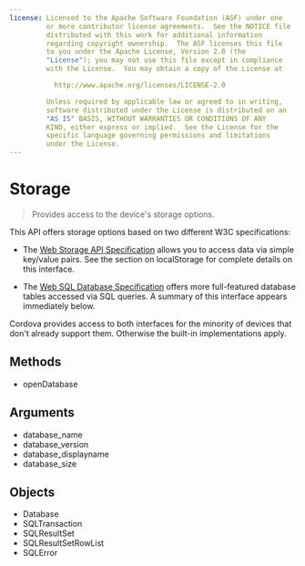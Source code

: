 ```yaml
---
license: Licensed to the Apache Software Foundation (ASF) under one
         or more contributor license agreements.  See the NOTICE file
         distributed with this work for additional information
         regarding copyright ownership.  The ASF licenses this file
         to you under the Apache License, Version 2.0 (the
         "License"); you may not use this file except in compliance
         with the License.  You may obtain a copy of the License at

           http://www.apache.org/licenses/LICENSE-2.0

         Unless required by applicable law or agreed to in writing,
         software distributed under the License is distributed on an
         "AS IS" BASIS, WITHOUT WARRANTIES OR CONDITIONS OF ANY
         KIND, either express or implied.  See the License for the
         specific language governing permissions and limitations
         under the License.
---
```


# Storage

> Provides access to the device's storage options.

This API offers storage options based on two different W3C
specifications:

* The
  [Web Storage API Specification](http://dev.w3.org/html5/webstorage/)
  allows you to access data via simple key/value pairs.  See the
  section on localStorage for complete details on this interface.

* The
  [Web SQL Database Specification](http://dev.w3.org/html5/webdatabase/)
  offers more full-featured database tables accessed via SQL queries.
  A summary of this interface appears immediately below.

Cordova provides access to both interfaces for the minority of devices
that don't already support them. Otherwise the built-in
implementations apply.

## Methods

- openDatabase

## Arguments

- database_name
- database_version
- database_displayname
- database_size

## Objects

- Database
- SQLTransaction
- SQLResultSet
- SQLResultSetRowList
- SQLError
